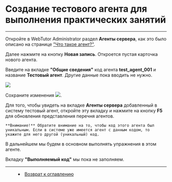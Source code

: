 # Создание тестового агента для выполнения практических занятий
***

Откройте в WebTutor Administrator раздел **Агенты сервера**, как это было описано на странице ["Что такое агент?"](agent.md).

Далее нажмите на кнопку **Новая запись**. Откроется пустая карточка нового агента.

Введите на вкладке **"Общие сведения"** код агента **test_agent_001** и название **Тестовый агент**. Другие данные пока вводить не нужно. 

![](https://img-fotki.yandex.ru/get/770851/1074921.0/0_25e5b9_be2b7a64_orig.png)

Сохраните изменения ![](https://img-fotki.yandex.ru/get/361493/1074921.0/0_25e5ba_e5d13f41_orig.png).

Для того, чтобы увидеть на вкладке **Агенты сервера** добавленный в систему тестовый агент, откройте эту вкладку и нажмите на кнопку **F5** для обновления представления перечня агентов. 

` **Внимание!** Обратите внимание на то, чтобы код этого агента был уникальным. Если в системе уже имеется агент с данным кодом, то укажите для него другой (уникальный) код. `

В дальнейшем мы будем в основном выполнять упражнения в этом агенте.

Вкладку **"Выполняемый код"** мы пока не заполняем.


***

<dd><li> <a href="README.md"> Возврат к оглавлению</a></dd>
